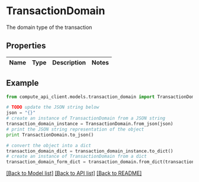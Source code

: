 # TransactionDomain

The domain type of the transaction

## Properties
Name | Type | Description | Notes
------------ | ------------- | ------------- | -------------

## Example

```python
from compute_api_client.models.transaction_domain import TransactionDomain

# TODO update the JSON string below
json = "{}"
# create an instance of TransactionDomain from a JSON string
transaction_domain_instance = TransactionDomain.from_json(json)
# print the JSON string representation of the object
print TransactionDomain.to_json()

# convert the object into a dict
transaction_domain_dict = transaction_domain_instance.to_dict()
# create an instance of TransactionDomain from a dict
transaction_domain_form_dict = transaction_domain.from_dict(transaction_domain_dict)
```
[[Back to Model list]](../README.md#documentation-for-models) [[Back to API list]](../README.md#documentation-for-api-endpoints) [[Back to README]](../README.md)


